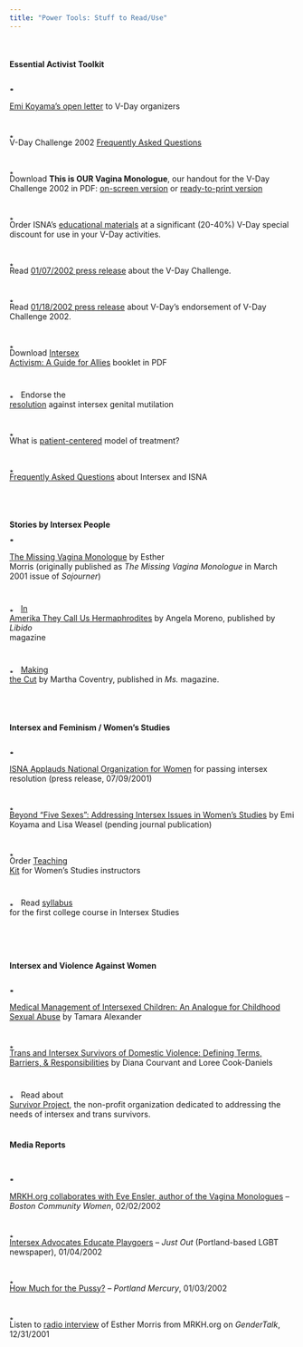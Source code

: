 ```yaml
---
title: "Power Tools: Stuff to Read/Use"
---
```


 <br>

#### Essential Activist Toolkit<br><p class=m2><br><img src="../../img/arrow-mini.gif" width=16 height=7 alt="* "> <br>

[Emi Koyama&#8217;s open letter][1] to V-Day organizers  
<br><img src="../../img/blank.gif" width=1 height=6 alt="">  
<br><img src="../../img/arrow-mini.gif" width=16 height=7 alt="* "><br>V-Day Challenge 2002 [Frequently Asked Questions][2]  
<br><img src="../../img/blank.gif" width=1 height=6 alt="">  
<br><img src="../../img/arrow-mini.gif" width=16 height=7 alt="* "><br>Download <b class=dr>This is <span class="caps">OUR</span> Vagina Monologue</b>, our handout for the V-Day Challenge 2002 in <span class="caps">PDF</span>: [on-screen version][3] or [ready-to-print version][4]  
<br><img src="../../img/blank.gif" width=1 height=6 alt="">  
<br><img src="../../img/arrow-mini.gif" width=16 height=7 alt="* "><br>Order <span class="caps">ISNA</span>&#8217;s [educational materials][5] at a significant (20-40%) V-Day special discount for use in your V-Day activities.  
<br><img src="../../img/blank.gif" width=1 height=6 alt="">  
<br><img src="../../img/arrow-mini.gif" width=16 height=7 alt="* "><br>Read [01/07/2002 press release][6] about the V-Day Challenge.  
<br><img src="../../img/blank.gif" width=1 height=6 alt="">  
<br><img src="../../img/arrow-mini.gif" width=16 height=7 alt="* "><br>Read [01/18/2002 press release][7] about V-Day&#8217;s endorsement of V-Day Challenge 2002.  
<br><img src="../../img/blank.gif" width=1 height=6 alt="">  
<br><img src="../../img/arrow-mini.gif" width=16 height=7 alt="* "><br>Download [Intersex <br>Activism: A Guide for Allies][8] booklet in <span class="caps">PDF</span>  
<br><img src="../../img/blank.gif" width=1 height=6 alt="">  
<br><img src="../../img/arrow-mini.gif" width=16 height=7 alt="* "> Endorse the <br>[resolution][9] against intersex genital mutilation  
<br><img src="../../img/blank.gif" width=1 height=6 alt="">  
<br><img src="../../img/arrow-mini.gif" width=16 height=7 alt="* "><br>What is [patient-centered][10] model of treatment?  
<br><img src="../../img/blank.gif" width=1 height=6 alt="">  
<br><img src="../../img/arrow-mini.gif" width=16 height=7 alt="* "><br>[Frequently Asked Questions][11] about Intersex and <span class="caps">ISNA</span>  
<br></p><br>

#### Stories by Intersex People<br><p class=m2> <img src="../../img/arrow-mini.gif" width=16 height=7 alt="* "> <br>

[The Missing Vagina Monologue][12] by Esther <br>Morris (originally published as _The Missing Vagina Monologue_ in March <br>2001 issue of _Sojourner_)  
<br><img src="../../img/blank.gif" width=1 height=6 alt="">  
<br><img src="../../img/arrow-mini.gif" width=16 height=7 alt="* "> [In <br>Amerika They Call Us Hermaphrodites][13] by Angela Moreno, published by _Libido_ <br>magazine  
<br><img src="../../img/blank.gif" width=1 height=6 alt="">  
<br><img src="../../img/arrow-mini.gif" width=16 height=7 alt="* "> [Making <br>the Cut][14] by Martha Coventry, published in _Ms._ magazine.  
<br></p><br>

#### Intersex and Feminism / Women&#8217;s Studies<p class=m2><br><img src="../../img/arrow-mini.gif" width=16 height=7 alt="* "> 

[<span class="caps">ISNA</span> Applauds National Organization for Women][15] for passing intersex resolution (press release, 07/09/2001)  
<br><img src="../../img/blank.gif" width=1 height=6 alt="">  
<br><img src="../../img/arrow-mini.gif" width=16 height=7 alt="* "><br>[Beyond &#8220;Five Sexes&#8221;: Addressing Intersex Issues in Women&#8217;s Studies][16] by Emi Koyama and Lisa Weasel (pending journal publication)  
<br><img src="../../img/blank.gif" width=1 height=6 alt="">  
<br><img src="../../img/arrow-mini.gif" width=16 height=7 alt="* "><br>Order [Teaching <br>Kit][17] for Women&#8217;s Studies instructors  
<br><img src="../../img/blank.gif" width=1 height=6 alt="">  
<br><img src="../../img/arrow-mini.gif" width=16 height=7 alt="* "> Read [syllabus][18] <br>for the first college course in Intersex Studies  
<br><img src="../../img/blank.gif" width=1 height=6 alt="">  
<br><br>

#### Intersex and Violence Against Women<p class=m2><br><img src="../../img/arrow-mini.gif" width=16 height=7 alt="* "> <br>

[Medical Management of Intersexed Children: An Analogue for Childhood Sexual Abuse][19] by Tamara Alexander  
<br><img src="../../img/blank.gif" width=1 height=6 alt="">  
<br><img src="../../img/arrow-mini.gif" width=16 height=7 alt="* "><br>[Trans and Intersex Survivors of Domestic Violence: Defining Terms, Barriers, & Responsibilities][20] by Diana Courvant and Loree Cook-Daniels  
<br><img src="../../img/blank.gif" width=1 height=6 alt="">  
<br><img src="../../img/arrow-mini.gif" width=16 height=7 alt="* "> Read about <br>[Survivor Project][21], the non-profit organization dedicated to addressing the needs of intersex and trans survivors.  
<br></p>

#### Media Reports<p class=m2><br><br><img src="../../img/arrow-mini.gif" width=16 height=7 alt="* "> <br>

[<span class="caps">MRKH</span>.org collaborates with Eve Ensler, author of the Vagina Monologues][22] &#8211; _Boston Community Women_, 02/02/2002  
<br><img src="../../img/blank.gif" width=1 height=6 alt="">  
<br><img src="../../img/arrow-mini.gif" width=16 height=7 alt="* "> <br>[Intersex Advocates Educate Playgoers][23] &#8211; _Just Out_ (Portland-based <span class="caps">LGBT</span> newspaper), 01/04/2002  
<br><img src="../../img/blank.gif" width=1 height=6 alt="">  
<br><img src="../../img/arrow-mini.gif" width=16 height=7 alt="* "><br>[How Much for the Pussy?][24] &#8211; _Portland Mercury_, 01/03/2002  
<br><img src="../../img/blank.gif" width=1 height=6 alt="">  
<br><img src="../../img/arrow-mini.gif" width=16 height=7 alt="* "><br>Listen to [radio interview][25] of Esther Morris from <span class="caps">MRKH</span>.org on _GenderTalk_, 12/31/2001  
<br></p><br>

 [1]: vday-email.html
 [2]: vday-faq.html
 [3]: vday-flier-web.pdf
 [4]: vday-flier-print.pdf
 [5]: store.html
 [6]: ../../pr/pr20020107.html
 [7]: ../../pr/pr20020118.html
 [8]: http://eminism.org/zines/pdf-zn/intersex-activism-web.pdf
 [9]: ../../library/resolution.html
 [10]: ../../library/dreger-compare.html
 [11]: ../../faq/index.html
 [12]: ../../library/missingvagina.html
 [13]: http://www.libidomag.com/nakedbrunch/archive/hermaphrodites.html
 [14]: http://www.msmagazine.com/oct00/makingthecut.html
 [15]: ../../pr/pr07-09-01.html
 [16]: http://eminism.org/academic/fivesexes.html
 [17]: ../../store/store-teaching.html
 [18]: http://eminism.org/academics/2002-intersex-class.html
 [19]: ../../library/analog.html
 [20]: http://www.survivorproject.org/defbarresp.html
 [21]: http://www.survivorproject.org/
 [22]: http://www.communitywomen.com/news/article.html?id=23
 [23]: 20020104-justout.html
 [24]: http://www.portlandmercury.com/2002-01-03/other_news.html
 [25]: http://www.gendertalk.com/real/300/gt342.shtml